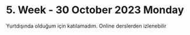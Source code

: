# 5. Week - 30 October 2023 Monday

Yurtdışında olduğum için katılamadım. Online derslerden izlenebilir

